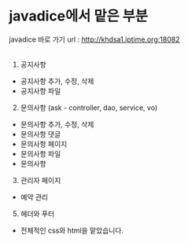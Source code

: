 # javadice에서 맡은 부분

javadice 바로 가기 url : http://khdsa1.iptime.org:18082
<br>
<br>
1. 공지사항
- 공지사항 추가, 수정, 삭제
- 공지사항 파일
2. 문의사항 (ask - controller, dao, service, vo)
-  문의사항 추가, 수정, 삭제
-  문의사항 댓글
-  문의사항 페이지
-  문의사항 파일
-  문의사항 
3. 관리자 페이지
- 예약 관리
5. 헤더와 푸터
- 전체적인 css와 html을 맡았습니다.
